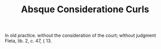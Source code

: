 ---
title: Absque Consideratione Curls
letter: A
permalink: "/definitions/absque-consideratione-curls.html"
body: In old practlce. without the consideration of the court; wlthout judgment Fleta,
  lib. 2, c. 47, { 13.
published_at: '2018-07-07'
source: Black's Law Dictionary
layout: post
---